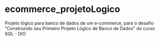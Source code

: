 # ecommerce_projetoLogico
Projeto lógico para banco de dados de um e-commerce, para o desafio "Construindo seu Primeiro Projeto Lógico de Banco de Dados" do curso SQL - DIO
